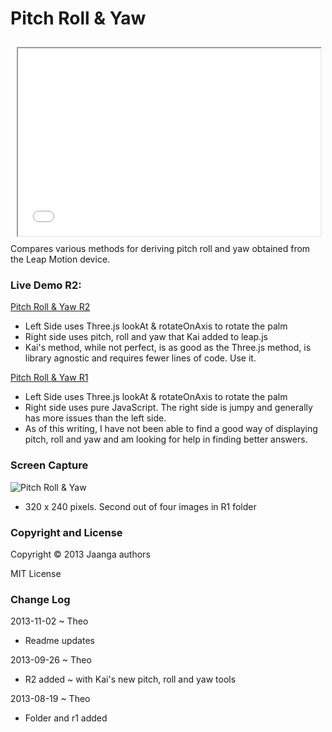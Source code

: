 Pitch Roll & Yaw
================
<iframe src=pitch-roll-yaw/r2/pitch-roll-yaw.html width=96% height=300px style=margin:2% ></iframe>
Compares various methods for deriving pitch roll and yaw obtained from the Leap Motion device.

### Live Demo R2: 

[Pitch Roll & Yaw R2](http://jaanga.github.io/gestification/cookbook/pitch-roll-yaw/r2/pitch-roll-yaw.html)

* Left Side uses Three.js lookAt & rotateOnAxis to rotate the palm
* Right side uses pitch, roll and yaw that Kai added to leap.js
* Kai's method, while not perfect, is as good as the Three.js method, is library agnostic and requires fewer lines of code. Use it.

[Pitch Roll & Yaw R1](http://jaanga.github.io/gestification/cookbook/pitch-roll-yaw/r1/pitch-roll-yaw.html)

* Left Side uses Three.js lookAt & rotateOnAxis to rotate the palm
* Right side uses pure JavaScript. The right side is jumpy and generally has more issues than the left side.
* As of this writing, I have not been able to find a good way of displaying pitch, roll and yaw and am looking for help in finding better answers.

### Screen Capture

![Pitch Roll & Yaw](http://jaanga.github.io/gestification/cookbook/pitch-roll-yaw/r2/pitch-roll-yaw-screen-grab-320x240.png)

* 320 x 240 pixels. Second out of four images in R1 folder


### Copyright and License
Copyright &copy; 2013 Jaanga authors

MIT License

### Change Log

2013-11-02 ~ Theo

* Readme updates

2013-09-26 ~ Theo

* R2 added ~ with Kai's new pitch, roll and yaw tools

2013-08-19 ~ Theo
 
* Folder and r1 added